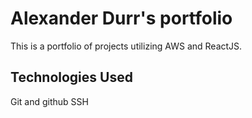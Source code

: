 # Alexander Durr's portfolio

This is a portfolio of projects utilizing AWS and ReactJS.

## Technologies Used

Git and github
SSH
